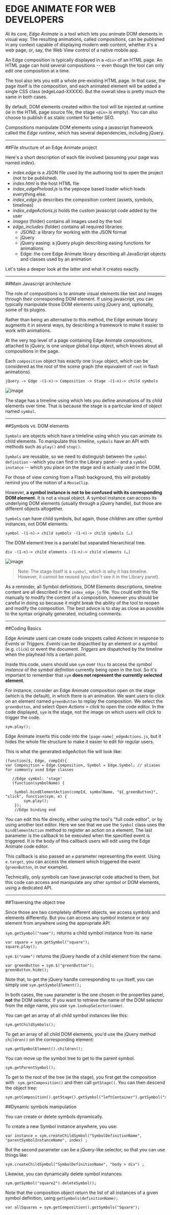# EDGE ANIMATE FOR WEB DEVELOPERS

At its core, *Edge Animate* is a tool which lets you animate DOM elements in visual way. The resulting animations, called *compositions*, can be published in any context capable of displaying modern web content, whether it's a web page, or, say, the Web View control of a native mobile app.

An Edge composition is typically displayed in a `<div>` of an HTML page. An HTML page can hold several compositions -- even though the tool can only edit one composition at a time.

The tool also lets you edit a whole pre-existing HTML page. In that case, the page itself is the composition, and each animated element will be added a single CSS class (edgeLoad-XXXXX). But the overall idea is pretty much the same in both cases.

By default, DOM elements created within the tool will be injected at runtime (ie in the HTML page source file, the stage `<div>` is empty). You can also choose to publish it as static content for better SEO.

Compositions manipulate DOM elements using a javascript framework called the *Edge runtime*, which has several dependencies, including jQuery.


--------------------------
##File structure of an Edge Animate project

Here's a short description of each file involved (assuming your page was named *index*).

* *index.edge* is a JSON file used by the authoring tool to open the project (not to be published).
* *index.html* is the host HTML file
* *index_edgePreload.js* is the yepnope based loader which loads everything else.
* *index_edge.js* describes the composition content (assets, symbols, timelines)
* *index_edgeActions.js* holds the custom javascript code added by the user
* *images* (folder) contains all images used by the tool
* *edge_includes* (folder) contains all required libraries:
	*  JSON2: a library for working with the JSON format
	*  jQuery
	*  jQuery easing: a jQuery plugin describing easing functions for animations
	*  Edge: the core Edge Animate library describing all JavaScript objects and classes used by an animation

Let's take a deeper look at the latter and what it creates exactly.

--------------------------
##Main Javascript architecture

The role of compositions is to animate visual elements like text and images through their corresponding DOM element. If using javascript, you can typically manipulate those DOM elements using jQuery and, optionally, some of its plugins.

Rather than being an alternative to this method, the Edge animate library augments it in several ways, by describing a framework to make it easier to work with animations.

At the very top level of a page containing Edge Animate compositions, attached to jQuery, is one unique global `Edge` object, which knows about all compositions in the page.

Each `composition` object has exactly one `Stage` object, which can be considered as the root of the scene graph (the equivalent of `root` in flash animations).

`jQuery -> Edge -(1-n)-> Composition -> Stage -(1-n)-> child symbols`

![image](tree.png)

The stage has a timeline using which lets you define animations of its child elements over time. That is because the stage is a particular kind of object named `symbol`.

--------------------------

##Symbols vs. DOM elements

`Symbols` are objects which have a timleline using which you can animate its child elements. To manipulate this timeline, `symbols` have an API with methods such as `play()` and `stop()`.

`Symbols` are reusable, so we need to distinguish between the `symbol definition` --which you can find in the Library panel-- and a `symbol instance` -- which you place on the stage and is actually used in the DOM.

For those of view coming from a Flash background, this will probably remind you of the notion of a `MovieClip`.

However, **a symbol instance is not to be confused with its corresponding DOM element**. It is not a visual object. A symbol instance can access its underlying DOM elements (usually through a jQuery handle), but those are different objects altogether.

`Symbols` can have child symbols, but again, those children are other symbol instances, not DOM elements.

`symbol -(1-n)-> child symbols -(1-n)-> child symbols (…)`

The DOM element tree is a parralel but separated hierarchical tree.

`div -(1-n)-> child elements -(1-n)-> child elements (…)`

![image](dom-vs-symbols.png)


> Note: The stage itself is a `symbol`, which is why it has timeline. However, it cannot be reused (you don't see it in the Library panel).

As a reminder, all Symbol definitions, DOM Elements descriptions, timeline content are all described in the  `index_edge.js` file. You could edit this file manually to modify the content of a composition, however you should be careful in doing so because it might break the ability of the tool to reopen and modify the composition. The best advice is to stay as close as possible to the syntax originally generated, including comments.


--------------------------

##Coding Basics

Edge Animate users can create code snippets called *Actions* in response to *Events* or *Triggers*. *Events* can be dispacthed by an element or a symbol (e.g. `click`) or event the document. *Triggers* are dispatched by the timeline when the playhead hits a certain point.

Inside this code, users should use `sym` over `this` to  access the *symbol instance* of the *symbol definition* currently being open in the tool. So it's important to remember that `sym` **does not represent the currently selected element**.

For instance, consider an Edge Animate composition open on the stage (which is the default), in which there is an animation. We want users to click on an element named `greenButton` to replay the composition. We select the `greenButton`, and select *Open Actions > click* to open the code editor. In the code displayed, `sym` is the stage, not the image on which users will click to trigger the code.

	sym.play();

Edge Animate inserts this code into the `[page-name]_edgeActions.js`, but it hides the whole file structure to make it easier to edit for regular users.


This is what the generated edgeAction file will look like:

	(function($, Edge, compId){
	var Composition = Edge.Composition, Symbol = Edge.Symbol; // aliases for commonly used Edge classes

	   //Edge symbol: 'stage'
	   (function(symbolName) {
            
      	Symbol.bindElementAction(compId, symbolName, "${_greenButton}", "click", function(sym, e) {
			sym.play();
      	});
      	//Edge binding end


You can edit this file directly, either using the tool's "full code editor", or by using another text editor. Here we see that we use the `Symbol` class uses the `bindElementAction` method to register an action on a element. The last parameter is the callback to be executed when the specified event is triggered. It is the body of this callback users will edit using the Edge Animate code editor.

This callback is also passed an `e` parameter representing the event. Using `e.target`, you can access the element which triggered the event (`greenButton`, in our example).

Technically, only symbols can have javascript code attached to them, but this code can access and manipulate any other symbol or DOM elements, using a dedicated API.

--------------------------

##Traversing the object tree

Since those are two completely different objects, we access symbols and elements differently. But you can access any symbol instance or any element from anywhere using the appropriate API.

`sym.getSymbol("name");` returns a child symbol instance from its name
	
	var square = sym.getSymbol("square");
	square.play();


`sym.$("name")` returns the jQuery handle of a child element from the name.

	var greenButton = sym.$("greenButton");
	greenButton.hide();

Note that, to get the jQuery handle corresponding to `sym` itself, you can simply use	`sym.getSymbolElement();`

In both cases, the `name` parameter is the one chosen in the properties panel, **not** the DOM selector. If you want to retrieve the name of the DOM selector from the edge name, you use `sym.lookupSelector(name)`.

You can get an array of all child symbol instances like this:

	sym.getChildSymbols();

To get an array of all child DOM elements, you'd use the jQuery method `children()` on the corresponding element:

	sym.getSymbolElement().children();

You can move up the symbol tree to get to the parent symbol.

	sym.getParentSymbol();


To get to the root of the tree (ie the stage), you first get the composition with ` sym.getComposition()` and then call `getStage()`. You can then descend the object tree:

	sym.getComposition().getStage().getSymbol("leftContainer").getSymbol("square").play(); 


##Dynamic symbols manipulation

You can create or delete symbols dynamically.

To create a new Symbol instance anywhere, you use:

	var instance = sym.createChildSymbol("SymbolDefinitionName", "parentSymbolInstanceName", index) ;

But the second parameter can be a jQuery-like selector, so that you can use things like:

	sym.createChildSymbol("SymbolDefinitionName", "body > div") ;

Likewise, you can dynamically delete symbol instances:

	sym.getSymbol("square2").deleteSymbol();


Note that the composition object return the list of all instances of a given symbol definition, using `getSymbols(definitionName);`

	var allSquares = sym.getComposition().getSymbols("Square");




